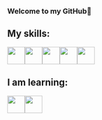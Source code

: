 ### Welcome to my GitHub👋<br />
## My skills:
<img src="https://cdn.jsdelivr.net/gh/devicons/devicon/icons/python/python-original.svg" hight="40" width="40"/><img src="https://cdn.jsdelivr.net/gh/devicons/devicon/icons/c/c-plain.svg" hight="40" width="40"/><img src="https://cdn.jsdelivr.net/gh/devicons/devicon/icons/mysql/mysql-original-wordmark.svg" hight="40" width="40"/><img src="https://cdn.jsdelivr.net/gh/devicons/devicon/icons/html5/html5-original.svg" hight="40" width="40"/><img src="https://cdn.jsdelivr.net/gh/devicons/devicon/icons/css3/css3-original.svg" hight="40" width="40"/>
## I am learning:
<img src="https://cdn.jsdelivr.net/gh/devicons/devicon/icons/javascript/javascript-original.svg" hight="40" width="40"/><img src="https://cdn.jsdelivr.net/gh/devicons/devicon/icons/java/java-plain.svg" hight="40" width="40"/>
